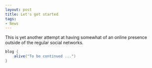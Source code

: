 ```yaml
---
layout: post
title: Let's get started
tags:
- News
---
```


This is yet another attempt at having somewhat of an online presence outside of the regular social networks.

```groovy
blog {
    alive("To be continued ...")
}
```